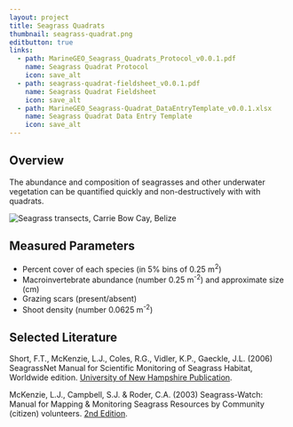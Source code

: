 ```yaml
---
layout: project
title: Seagrass Quadrats
thumbnail: seagrass-quadrat.png
editbutton: true
links:
  - path: MarineGEO_Seagrass_Quadrats_Protocol_v0.0.1.pdf
    name: Seagrass Quadrat Protocol
    icon: save_alt
  - path: seagrass-quadrat-fieldsheet_v0.0.1.pdf
    name: Seagrass Quadrat Fieldsheet
    icon: save_alt
  - path: MarineGEO_Seagrass-Quadrat_DataEntryTemplate_v0.0.1.xlsx
    name: Seagrass Quadrat Data Entry Template
    icon: save_alt
---
```


## Overview
The abundance and composition of seagrasses and other underwater vegetation can be quantified quickly and non-destructively with with quadrats.

![Seagrass transects, Carrie Bow Cay, Belize]({{site.baseurl}}/assets/modules/seagrass-quadrats/2015-09-20_CB_paul_44.JPG)

## Measured Parameters
  - Percent cover of each species (in 5% bins of 0.25 m<sup>2</sup>)
  - Macroinvertebrate abundance (number 0.25 m<sup>-2</sup>) and approximate size (cm)
  - Grazing scars (present/absent)
  - Shoot density (number 0.0625 m<sup>-2</sup>)


## Selected Literature
Short,  F.T.,  McKenzie,  L.J.,  Coles,  R.G.,  Vidler,  K.P., Gaeckle,  J.L.  (2006) SeagrassNet   Manual   for   Scientific   Monitoring   of   Seagrass   Habitat,  Worldwide edition. [University of New Hampshire Publication](http://www.seagrassnet.org/sites/default/files/SeagrassNet_Manual_2006_Worldwide.pdf).

McKenzie, L.J., Campbell, S.J. & Roder, C.A. (2003) Seagrass-Watch: Manual for Mapping & Monitoring Seagrass Resources by Community (citizen) volunteers. [2nd Edition](http://www.seagrasswatch.org/Methods/Manuals/SeagrassWatch_monitoring_guidelines_2ndEdition.pdf).
